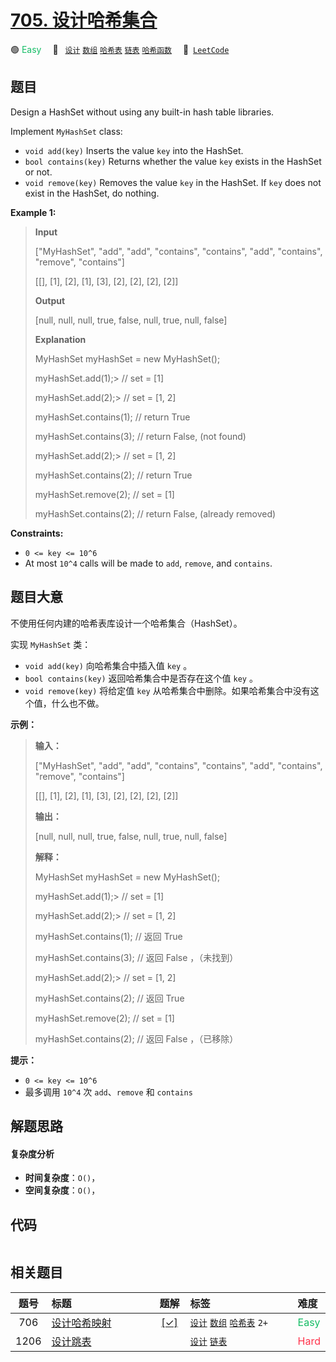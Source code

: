 # [705. 设计哈希集合](https://leetcode.com/problems/design-hashset)

🟢 <font color=#15bd66>Easy</font>&emsp; 🔖&ensp; [`设计`](/leetcode/outline/tag/design.md) [`数组`](/leetcode/outline/tag/array.md) [`哈希表`](/leetcode/outline/tag/hash-table.md) [`链表`](/leetcode/outline/tag/linked-list.md) [`哈希函数`](/leetcode/outline/tag/hash-function.md)&emsp; 🔗&ensp;[`LeetCode`](https://leetcode.com/problems/design-hashset)


## 题目

Design a HashSet without using any built-in hash table libraries.

Implement `MyHashSet` class:

  * `void add(key)` Inserts the value `key` into the HashSet.
  * `bool contains(key)` Returns whether the value `key` exists in the HashSet or not.
  * `void remove(key)` Removes the value `key` in the HashSet. If `key` does not exist in the HashSet, do nothing.



**Example 1:**

> 
> 
> 
> 
> 
> **Input**
> 
> ["MyHashSet", "add", "add", "contains", "contains", "add", "contains", "remove", "contains"]
> 
> [[], [1], [2], [1], [3], [2], [2], [2], [2]]
> 
> **Output**
> 
> [null, null, null, true, false, null, true, null, false]
> 
> 
> 
> **Explanation**
> 
> MyHashSet myHashSet = new MyHashSet();
> 
> myHashSet.add(1);> 
>   // set = [1]
> 
> myHashSet.add(2);> 
>   // set = [1, 2]
> 
> myHashSet.contains(1); // return True
> 
> myHashSet.contains(3); // return False, (not found)
> 
> myHashSet.add(2);> 
>   // set = [1, 2]
> 
> myHashSet.contains(2); // return True
> 
> myHashSet.remove(2);   // set = [1]
> 
> myHashSet.contains(2); // return False, (already removed)



**Constraints:**

  * `0 <= key <= 10^6`
  * At most `10^4` calls will be made to `add`, `remove`, and `contains`.


## 题目大意

不使用任何内建的哈希表库设计一个哈希集合（HashSet）。

实现 `MyHashSet` 类：

  * `void add(key)` 向哈希集合中插入值 `key` 。
  * `bool contains(key)` 返回哈希集合中是否存在这个值 `key` 。
  * `void remove(key)` 将给定值 `key` 从哈希集合中删除。如果哈希集合中没有这个值，什么也不做。



**示例：**

> 
> 
> 
> 
> 
> **输入：**
> 
> ["MyHashSet", "add", "add", "contains", "contains", "add", "contains", "remove", "contains"]
> 
> [[], [1], [2], [1], [3], [2], [2], [2], [2]]
> 
> **输出：**
> 
> [null, null, null, true, false, null, true, null, false]
> 
> 
> 
> **解释：**
> 
> MyHashSet myHashSet = new MyHashSet();
> 
> myHashSet.add(1);> 
>   // set = [1]
> 
> myHashSet.add(2);> 
>   // set = [1, 2]
> 
> myHashSet.contains(1); // 返回 True
> 
> myHashSet.contains(3); // 返回 False ，（未找到）
> 
> myHashSet.add(2);> 
>   // set = [1, 2]
> 
> myHashSet.contains(2); // 返回 True
> 
> myHashSet.remove(2);   // set = [1]
> 
> myHashSet.contains(2); // 返回 False ，（已移除）



**提示：**

  * `0 <= key <= 10^6`
  * 最多调用 `10^4` 次 `add`、`remove` 和 `contains`


## 解题思路

#### 复杂度分析

- **时间复杂度**：`O()`，
- **空间复杂度**：`O()`，

## 代码

```javascript

```

## 相关题目

| 题号 | 标题 | 题解 | 标签 | 难度 |
| :------: | :------ | :------: | :------ | :------ |
| 706 | [设计哈希映射](https://leetcode.com/problems/design-hashmap) | [[✓]](https://2xiao.github.io/leetcode-js/leetcode/problem/0706) |  [`设计`](/leetcode/outline/tag/design.md) [`数组`](/leetcode/outline/tag/array.md) [`哈希表`](/leetcode/outline/tag/hash-table.md) `2+` | <font color=#15bd66>Easy</font> |
| 1206 | [设计跳表](https://leetcode.com/problems/design-skiplist) |  |  [`设计`](/leetcode/outline/tag/design.md) [`链表`](/leetcode/outline/tag/linked-list.md) | <font color=#ff334b>Hard</font> |

<style>
.blue {
    background-color: #096dd9;
    padding: 0.25rem 0.5rem;
    margin: 0;
    font-size: 0.85em;
    border-radius: 3px;
    color: white;
    font-weight: 500;
}
table th:first-of-type { width: 10%; }
table th:nth-of-type(2) { width: 35%; }
table th:nth-of-type(3) { width: 10%; }
table th:nth-of-type(4) { width: 35%; }
table th:nth-of-type(5) { width: 10%; }
</style>
